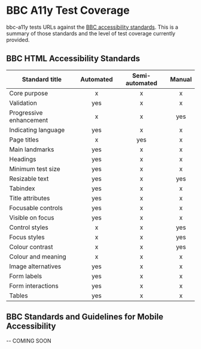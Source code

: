 # BBC A11y Test Coverage

bbc-a11y tests URLs against the [BBC accessibility
standards](http://www.bbc.co.uk/guidelines/futuremedia/accessibility/). This is
a summary of those standards and the level of test coverage currently provided.

## BBC HTML Accessibility Standards

| Standard title          | Automated | Semi-automated | Manual |
| ----------------------- |:---------:|:--------------:|:------:|
| Core purpose            |     x     |        x       |    x   |
| Validation              |    yes    |        x       |    x   |
| Progressive enhancement |     x     |        x       |   yes  |
| Indicating language     |    yes    |        x       |    x   |
| Page titles             |     x     |       yes      |    x   |
| Main landmarks          |    yes    |        x       |    x   |
| Headings                |    yes    |        x       |    x   |
| Minimum test size       |    yes    |        x       |    x   |
| Resizable text          |    yes    |        x       |   yes  |
| Tabindex                |    yes    |        x       |    x   |
| Title attributes        |    yes    |        x       |    x   |
| Focusable controls      |    yes    |        x       |    x   |
| Visible on focus        |    yes    |        x       |    x   |
| Control styles          |     x     |        x       |   yes  |
| Focus styles            |     x     |        x       |   yes  |
| Colour contrast         |     x     |        x       |   yes  |
| Colour and meaning      |     x     |        x       |    x   |
| Image alternatives      |    yes    |        x       |    x   |
| Form labels             |    yes    |        x       |    x   |
| Form interactions       |    yes    |        x       |    x   |
| Tables                  |    yes    |        x       |    x   |

## BBC Standards and Guidelines for Mobile Accessibility

-- COMING SOON
